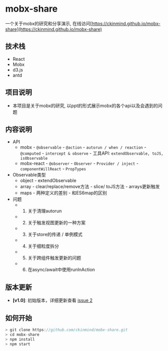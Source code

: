 # mobx-share

一个关于mobx的研究和分享演示, 在线访问[https://ckinmind.github.io/mobx-share](https://ckinmind.github.io/mobx-share)


## 技术栈
- React
- Mobx
- d3.js
- antd

## 项目说明
- 本项目是关于mobx的研究, 以ppt的形式展示mobx的各个api以及会遇到的问题

## 内容说明
- API
  - mobx
        - `@observable`
        - `@action`
        - `autorun / when / reaction`
        - `@computed`
        - `intercept & observe`
        - 工具API: `extendObservable, toJS, isObservable`
  - mobx-react
        - `@observer`
        - `Observer`
        - `Provider / inject`
        - `componentWillReact`
        - `PropTypes`
- Observable类型
  - object
        - extendObservable
  - array
        - clear/replace/remove方法
        - slice/ toJS方法
        - arrays更新触发
  - maps
        - 两种定义的差别
        - 和ES6map的区别
- 问题
  - 1. 关于清理autorun
  - 2. 关于触发视图更新的一种方案
  - 3. 关于store的传递 / 单例模式
  - 4. 关于细粒度拆分
  - 5. 关于跨组件触发更新的问题
  - 6. 在async/await中使用runInAction


## 版本更新
- **[v1.0]**: 初始版本，详细更新查看 [issue 2](https://github.com/ckinmind/mobx-share/issues/2)


## 如何开始
```js
> git clone https://github.com/ckinmind/mobx-share.git
> cd mobx-share
> npm install
> npm start
```